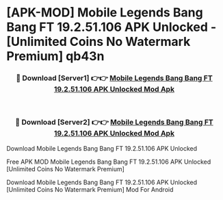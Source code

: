 # [APK-MOD] Mobile Legends  Bang Bang FT 19.2.51.106 APK Unlocked - [Unlimited Coins No Watermark Premium] qb43n



<div align="center">
<h3>🔴 Download [Server1] 👉👉 <a href="https://momento.my/?title=Mobile_Legends__Bang_Bang_FT_19.2.51.106_APK_Unlocked">Mobile Legends  Bang Bang FT 19.2.51.106 APK Unlocked Mod Apk</a></h3><br>

<h3>🔴 Download [Server2] 👉👉 <a href="https://momento.my/?title=Mobile_Legends__Bang_Bang_FT_19.2.51.106_APK_Unlocked">Mobile Legends  Bang Bang FT 19.2.51.106 APK Unlocked Mod Apk</a></h3>
</div>



Download Mobile Legends  Bang Bang FT 19.2.51.106 APK Unlocked 

Free APK MOD Mobile Legends  Bang Bang FT 19.2.51.106 APK Unlocked [Unlimited Coins No Watermark Premium]

Download Mobile Legends  Bang Bang FT 19.2.51.106 APK Unlocked [Unlimited Coins No Watermark Premium] Mod For Android
